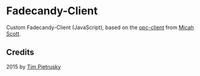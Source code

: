 # Fadecandy-Client

Custom Fadecandy-Client (JavaScript), based on the [opc-client](https://github.com/scanlime/fadecandy/blob/master/examples/node/opc.js) from [Micah Scott](https://twitter.com/scanlime).


## Credits

2015 by [Tim Pietrusky](https://twitter.com/TimPietrusky)
